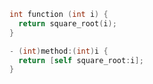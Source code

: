 ```C
int function (int i) {
  return square_root(i);
}
```

```objective-c
- (int)method:(int)i {
  return [self square_root:i];
}
```
